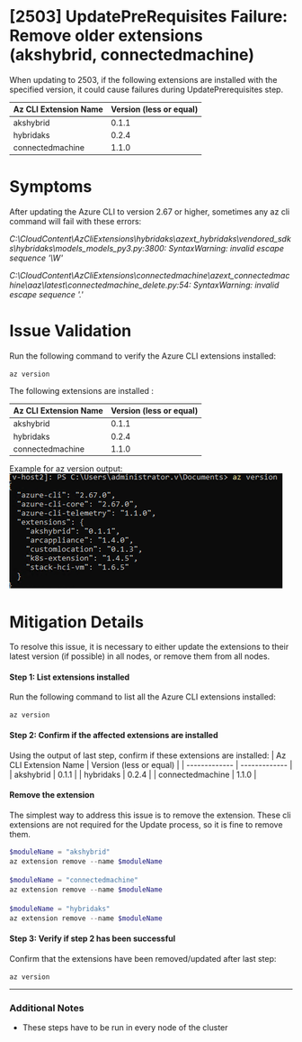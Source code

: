 # [2503] UpdatePreRequisites Failure: Remove older extensions (akshybrid, connectedmachine)


When updating to 2503, if the following extensions are installed with the specified version, it could cause failures during UpdatePrerequisites step.

| Az CLI Extension Name     | Version (less or equal)     |
| ------------- | ------------- |
| akshybrid | 0.1.1 |
| hybridaks | 0.2.4 |
| connectedmachine | 1.1.0 |

# Symptoms
After updating the Azure CLI to version 2.67 or higher, sometimes any az cli command will fail with these errors:

*C:\CloudContent\AzCliExtensions\hybridaks\azext_hybridaks\vendored_sdks\hybridaks\models\_models_py3.py:3800: SyntaxWarning: invalid escape sequence '\W'*

*C:\CloudContent\AzCliExtensions\connectedmachine\azext_connectedmachine\aaz\latest\connectedmachine\_delete.py:54: SyntaxWarning: invalid escape sequence '\.'*

# Issue Validation
Run the following command to verify the Azure CLI extensions installed:

`az version`

The following extensions are installed :

| Az CLI Extension Name     | Version (less or equal)     |
| ------------- | ------------- |
| akshybrid | 0.1.1 |
| hybridaks | 0.2.4 |
| connectedmachine | 1.1.0 |

Example for az version output:
![image.png](./images/azversionexampleoutput.png)

# Mitigation Details

To resolve this issue, it is necessary to either update the extensions to their latest version (if possible) in all nodes, or remove them from all nodes.

#### **Step 1: List extensions installed**
Run the following command to list all the Azure CLI extensions installed:

`az version`

#### **Step 2: Confirm if the affected extensions are installed**
Using the output of last step, confirm if these extensions are installed:
| Az CLI Extension Name     | Version (less or equal)     |
| ------------- | ------------- |
| akshybrid | 0.1.1 |
| hybridaks | 0.2.4 |
| connectedmachine | 1.1.0 |

#### **Remove the extension**
The simplest way to address this issue is to remove the extension. These cli extensions are not required for the Update process, so it is fine to remove them.

```Powershell
$moduleName = "akshybrid"
az extension remove --name $moduleName

$moduleName = "connectedmachine"
az extension remove --name $moduleName

$moduleName = "hybridaks"
az extension remove --name $moduleName
```

#### **Step 3: Verify if step 2 has been successful**
Confirm that the extensions have been removed/updated after last step:

`az version`

* * *

### **Additional Notes**

*   These steps have to be run in every node of the cluster